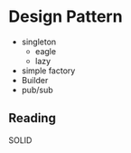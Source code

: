 # Design Pattern
* singleton
  * eagle
  * lazy
* simple factory
* Builder
* pub/sub

## Reading
SOLID